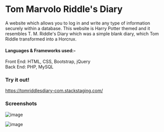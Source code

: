 # Tom Marvolo Riddle's Diary

A website which allows you to log in and write any type of information securely within a database. This website is Harry Potter themed and it resembles T. M. Riddle's Diary which was a simple blank diary, which Tom Riddle transformed into a Horcrux.

#### Languages & Frameworks used:-
Front End: HTML, CSS, Bootstrap, jQuery
<br>
Back End: PHP, MySQL

### Try it out!
https://tomriddlesdiary-com.stackstaging.com/

### Screenshots

![image](https://user-images.githubusercontent.com/84243683/127742790-878346fc-1c44-4844-a47c-02a561043255.png)

![image](https://user-images.githubusercontent.com/84243683/127742812-d5fc2f1e-7666-4212-b8cb-cf5554e42b86.png)
